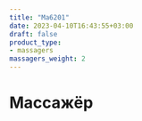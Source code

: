 ```yaml
---
title: "Ma6201"
date: 2023-04-10T16:43:55+03:00
draft: false
product_type:
- massagers
massagers_weight: 2
---
```


# Массажёр
